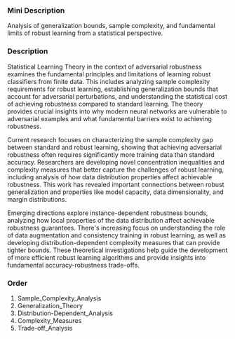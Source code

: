 ### Mini Description

Analysis of generalization bounds, sample complexity, and fundamental limits of robust learning from a statistical perspective.

### Description

Statistical Learning Theory in the context of adversarial robustness examines the fundamental principles and limitations of learning robust classifiers from finite data. This includes analyzing sample complexity requirements for robust learning, establishing generalization bounds that account for adversarial perturbations, and understanding the statistical cost of achieving robustness compared to standard learning. The theory provides crucial insights into why modern neural networks are vulnerable to adversarial examples and what fundamental barriers exist to achieving robustness.

Current research focuses on characterizing the sample complexity gap between standard and robust learning, showing that achieving adversarial robustness often requires significantly more training data than standard accuracy. Researchers are developing novel concentration inequalities and complexity measures that better capture the challenges of robust learning, including analysis of how data distribution properties affect achievable robustness. This work has revealed important connections between robust generalization and properties like model capacity, data dimensionality, and margin distributions.

Emerging directions explore instance-dependent robustness bounds, analyzing how local properties of the data distribution affect achievable robustness guarantees. There's increasing focus on understanding the role of data augmentation and consistency training in robust learning, as well as developing distribution-dependent complexity measures that can provide tighter bounds. These theoretical investigations help guide the development of more efficient robust learning algorithms and provide insights into fundamental accuracy-robustness trade-offs.

### Order

1. Sample_Complexity_Analysis
2. Generalization_Theory
3. Distribution-Dependent_Analysis
4. Complexity_Measures
5. Trade-off_Analysis
